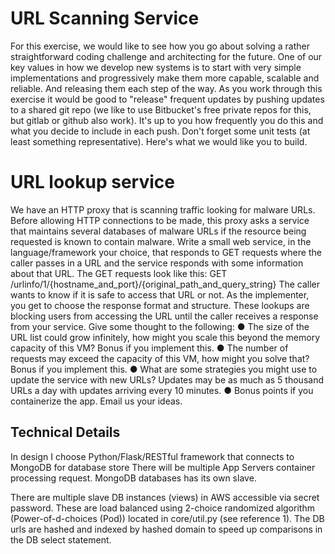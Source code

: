 # URL Scanning Service

For this exercise, we would like to see how you go about solving a rather straightforward coding challenge and architecting for the future. One of our key values in how we develop new systems is to start with very simple implementations and progressively make them more capable, scalable and reliable. And releasing them each step of the way. As you work through this exercise it would be good to "release" frequent updates by pushing updates to a shared git repo (we like to use Bitbucket's free private repos for this, but gitlab or github also work). It's up to you how frequently you do this and what you decide to include in each push. Don't forget some unit tests (at least something representative).
Here's what we would like you to build.
# URL lookup service
We have an HTTP proxy that is scanning traffic looking for malware URLs. Before allowing HTTP connections to be made, this proxy asks a service that maintains several databases of malware URLs if the resource being requested is known to contain malware.
Write a small web service, in the language/framework your choice, that responds to GET requests where the caller passes in a URL and the service responds with some information about that URL. The GET requests look like this:
       GET /urlinfo/1/{hostname_and_port}/{original_path_and_query_string}
The caller wants to know if it is safe to access that URL or not. As the implementer, you get to choose the response format and structure. These lookups are blocking users from accessing the URL until the caller receives a response from your service.
Give some thought to the following:
● The size of the URL list could grow infinitely, how might you scale this beyond the memory capacity of this VM? Bonus if you implement this.
● The number of requests may exceed the capacity of this VM, how might you solve that? Bonus if you implement this.
● What are some strategies you might use to update the service with new URLs? Updates may be as much as 5 thousand URLs a day with updates arriving every 10 minutes.
● Bonus points if you containerize the app. Email us your ideas.
 
## Technical Details
In design I choose Python/Flask/RESTful framework that connects to MongoDB for database store
There will be multiple App Servers container processing request. MongoDB databases has its own slave.

There are multiple slave DB instances (views) in AWS accessible via secret password.
These are load balanced using 2-choice randomized algorithm (Power-of-d-choices (Pod)) located in core/util.py (see reference 1).
The DB urls are hashed and indexed by hashed domain to speed up comparisons in the DB select statement.
